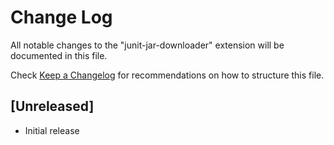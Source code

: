 # Change Log

All notable changes to the "junit-jar-downloader" extension will be documented in this file.

Check [Keep a Changelog](http://keepachangelog.com/) for recommendations on how to structure this file.

## [Unreleased]

- Initial release